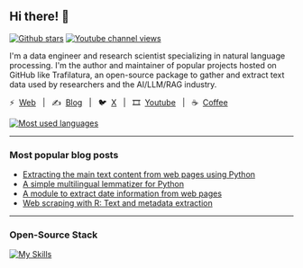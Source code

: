 ## Hi there! 👋

[![Github stars](https://img.shields.io/github/stars/adbar)](https://github.com/adbar)
[![Youtube channel views](https://img.shields.io/youtube/channel/views/UCaKdBA_InKwyTUqUPK5szDw)](https://www.youtube.com/channel/UCaKdBA_InKwyTUqUPK5szDw)

I'm a data engineer and research scientist specializing in natural language processing. I'm the author and maintainer of popular projects hosted on GitHub like Trafilatura, an open-source package to gather and extract text data used by researchers and the AI/LLM/RAG industry.

⚡&nbsp;&nbsp;[Web](https://adrien.barbaresi.eu/)&nbsp;&nbsp;&nbsp;|&nbsp;&nbsp;&nbsp;✍&nbsp;&nbsp;[Blog](https://adrien.barbaresi.eu/blog/)&nbsp;&nbsp;&nbsp;|&nbsp;&nbsp;&nbsp;🐦&nbsp;&nbsp;[X](https://x.com/adbarbaresi)&nbsp;&nbsp;&nbsp;|&nbsp;&nbsp;&nbsp;🎞&nbsp;&nbsp;[Youtube](https://www.youtube.com/channel/UCaKdBA_InKwyTUqUPK5szDw)&nbsp;&nbsp;&nbsp;|&nbsp;&nbsp;&nbsp;☕&nbsp;&nbsp;[Coffee](https://ko-fi.com/adbarbaresi)

[![Most used languages](https://github-readme-stats.vercel.app/api/top-langs/?username=adbar&langs_count=10&layout=compact)](https://github.com/anuraghazra/github-readme-stats)

---

### Most popular blog posts

- [Extracting the main text content from web pages using Python](https://adrien.barbaresi.eu/blog/trafilatura-main-text-content-python.html)
- [A simple multilingual lemmatizer for Python](https://adrien.barbaresi.eu/blog/simple-multilingual-lemmatizer-python.html)
- [A module to extract date information from web pages](https://adrien.barbaresi.eu/blog/python-extract-date-web-pages.html)
- [Web scraping with R: Text and metadata extraction](https://adrien.barbaresi.eu/blog/web-scraping-text-metadata-r.html)

---

### Open-Source Stack

[![My Skills](https://skillicons.dev/icons?i=ansible,bash,css,debian,elasticsearch,fastapi,fediverse,flask,git,html,js,latex,linux,md,mint,mysql,nginx,perl,py,r,redis,regex,rust,sqlite,sklearn,tensorflow)](https://skillicons.dev)
